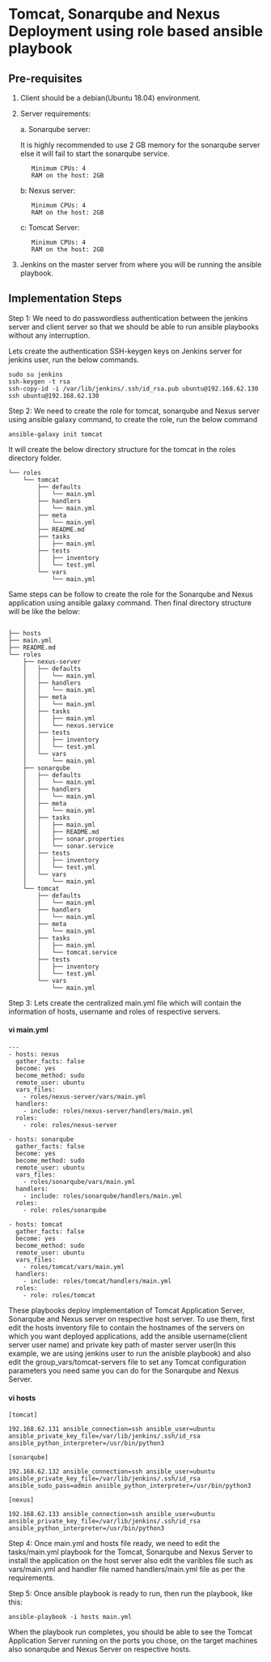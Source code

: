 
# Tomcat, Sonarqube and Nexus Deployment using role based ansible playbook

## Pre-requisites

1. Client should be a debian(Ubuntu 18.04) environment.

2. Server requirements: 
 
    a. Sonarqube server:
    
      It is highly recommended to use 2 GB memory for the sonarqube server else it will fail to start the sonarqube service.
  
          Minimum CPUs: 4
          RAM on the host: 2GB
    
      b: Nexus server:
  
          Minimum CPUs: 4
          RAM on the host: 2GB
    
      c: Tomcat Server:
  
          Minimum CPUs: 4
          RAM on the host: 2GB

3. Jenkins on the master server from where you will be running the ansible playbook.

## Implementation Steps

Step 1: We need to do passwordless authentication between the jenkins server and client server so that we should be able to run ansible playbooks without any interruption.

Lets create the authentication SSH-keygen keys on Jenkins server for jenkins user, run the below commands.
```
sudo su jenkins
ssh-keygen -t rsa
ssh-copy-id -i /var/lib/jenkins/.ssh/id_rsa.pub ubuntu@192.168.62.130
ssh ubuntu@192.168.62.130
```

Step 2: We need to create the role for tomcat, sonarqube and Nexus server using ansible galaxy command, to create the role, run the below command

```
ansible-galaxy init tomcat
```
It will create the below directory structure for the tomcat in the roles directory folder.

```
└── roles
    └── tomcat
        ├── defaults
        │   └── main.yml
        ├── handlers
        │   └── main.yml
        ├── meta
        │   └── main.yml
        ├── README.md
        ├── tasks
        │   ├── main.yml
        ├── tests
        │   ├── inventory
        │   └── test.yml
        └── vars
            └── main.yml
```
Same steps can be follow to create the role for the Sonarqube and Nexus application using ansible galaxy command.
Then final directory structure will be like the below:

```

├── hosts
├── main.yml
├── README.md
└── roles
    ├── nexus-server
    │   ├── defaults
    │   │   └── main.yml
    │   ├── handlers
    │   │   └── main.yml
    │   ├── meta
    │   │   └── main.yml
    │   ├── tasks
    │   │   ├── main.yml
    │   │   └── nexus.service
    │   ├── tests
    │   │   ├── inventory
    │   │   └── test.yml
    │   └── vars
    │       └── main.yml
    ├── sonarqube
    │   ├── defaults
    │   │   └── main.yml
    │   ├── handlers
    │   │   └── main.yml
    │   ├── meta
    │   │   └── main.yml
    │   ├── tasks
    │   │   ├── main.yml
    │   │   ├── README.md
    │   │   ├── sonar.properties
    │   │   └── sonar.service
    │   ├── tests
    │   │   ├── inventory
    │   │   └── test.yml
    │   └── vars
    │       └── main.yml
    └── tomcat
        ├── defaults
        │   └── main.yml
        ├── handlers
        │   └── main.yml
        ├── meta
        │   └── main.yml
        ├── tasks
        │   ├── main.yml
        │   └── tomcat.service
        ├── tests
        │   ├── inventory
        │   └── test.yml
        └── vars
            └── main.yml

```
Step 3: Lets create the centralized main.yml file which will contain the information of hosts, username and roles of respective servers.

#### vi main.yml

```
---
- hosts: nexus
  gather_facts: false
  become: yes
  become_method: sudo
  remote_user: ubuntu
  vars_files:
    - roles/nexus-server/vars/main.yml
  handlers:
    - include: roles/nexus-server/handlers/main.yml
  roles:
    - role: roles/nexus-server

- hosts: sonarqube
  gather_facts: false
  become: yes
  become_method: sudo
  remote_user: ubuntu
  vars_files:
    - roles/sonarqube/vars/main.yml
  handlers:
    - include: roles/sonarqube/handlers/main.yml
  roles:
    - role: roles/sonarqube
  
- hosts: tomcat
  gather_facts: false
  become: yes
  become_method: sudo
  remote_user: ubuntu
  vars_files:
    - roles/tomcat/vars/main.yml
  handlers:
    - include: roles/tomcat/handlers/main.yml
  roles:
    - role: roles/tomcat

```
These playbooks deploy implementation of Tomcat Application Server, Sonarqube and Nexus server on respective host server. To use them, first edit the hosts inventory file to contain the hostnames of the servers on which you want deployed applications, add the ansible username(client server user name) and private key path of master server user(In this example, we are using jenkins user to run the anisble playbook) and also edit the group_vars/tomcat-servers file to set any Tomcat configuration parameters you need same you can do for the Sonarqube and Nexus Server.

#### vi hosts

```
[tomcat]

192.168.62.131 ansible_connection=ssh ansible_user=ubuntu ansible_private_key_file=/var/lib/jenkins/.ssh/id_rsa ansible_python_interpreter=/usr/bin/python3

[sonarqube]

192.168.62.132 ansible_connection=ssh ansible_user=ubuntu ansible_private_key_file=/var/lib/jenkins/.ssh/id_rsa ansible_sudo_pass=admin ansible_python_interpreter=/usr/bin/python3

[nexus]

192.168.62.133 ansible_connection=ssh ansible_user=ubuntu ansible_private_key_file=/var/lib/jenkins/.ssh/id_rsa ansible_python_interpreter=/usr/bin/python3
```


Step 4: Once main.yml and hosts file ready, we need to edit the tasks/main.yml playbook for the Tomcat, Sonarqube and Nexus Server to install the application on the host server also edit the varibles file such as vars/main.yml and handler file named handlers/main.yml file as per the requirements.


Step 5: Once ansible playbook is ready to run, then run the playbook, like this:

```
ansible-playbook -i hosts main.yml
```

When the playbook run completes, you should be able to see the Tomcat Application Server running on the ports you chose, on the target machines also sonarqube and Nexus Server on respective hosts.

